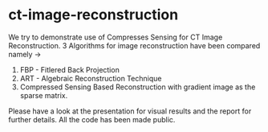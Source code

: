 # ct-image-reconstruction
We try to demonstrate use of Compresses Sensing for CT Image Reconstruction. 
3 Algorithms for image reconstruction have been compared namely ->
1) FBP - Fitlered Back Projection
2) ART - Algebraic Reconstruction Technique
3) Compressed Sensing Based Reconstruction with gradient image as the sparse matrix.

Please have a look at the presentation for visual results and the report for further details. All the code has been made public.
